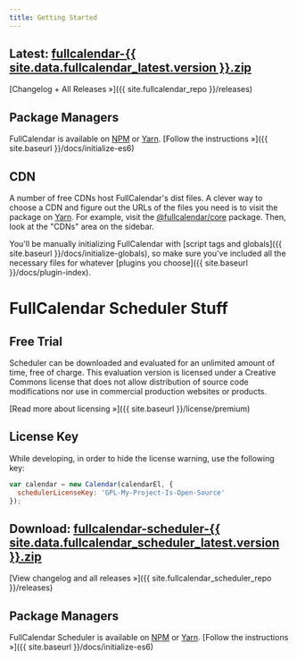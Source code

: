 ```yaml
---
title: Getting Started
---
```



<h2>
  Latest:
  <a href='{{ site.fullcalendar_repo }}/releases/download/v{{ site.data.fullcalendar_latest.version }}/fullcalendar-{{ site.data.fullcalendar_latest.version }}.zip'
    onclick="ga('send', 'pageview', '/downloads/fullcalendar-{{ site.data.fullcalendar_latest.version }}.zip')"
    >fullcalendar-{{ site.data.fullcalendar_latest.version }}.zip</a>
</h2>

[Changelog + All Releases &raquo;]({{ site.fullcalendar_repo }}/releases)


## Package Managers

FullCalendar is available on [NPM](https://www.npmjs.com/) or [Yarn](https://yarnpkg.com/). [Follow the instructions &raquo;]({{ site.baseurl }}/docs/initialize-es6)


## CDN

A number of free CDNs host FullCalendar's dist files. A clever way to choose a CDN and figure out the URLs of the files you need is to visit the package on [Yarn](https://yarnpkg.com/). For example, visit the [@fullcalendar/core](https://yarnpkg.com/en/package/@fullcalendar/core) package. Then, look at the "CDNs" area on the sidebar.

You'll be manually initializing FullCalendar with [script tags and globals]({{ site.baseurl }}/docs/initialize-globals), so make sure you've included all the necessary files for whatever [plugins you choose]({{ site.baseurl }}/docs/plugin-index).



<h1 id='scheduler'>FullCalendar Scheduler Stuff</h1><!-- fragment is important -->

## Free Trial

Scheduler can be downloaded and evaluated for an unlimited amount of time, free of charge.
This evaluation version is licensed under a Creative Commons license that does not allow distribution
of source code modifications nor use in commercial production websites or products.

[Read more about licensing &raquo;]({{ site.baseurl }}/license/premium)


## License Key

While developing, in order to hide the license warning, use the following key:

```js
var calendar = new Calendar(calendarEl, {
  schedulerLicenseKey: 'GPL-My-Project-Is-Open-Source'
});
```

<h2>
  Download:
  <a href='{{ site.fullcalendar_scheduler_repo }}/releases/download/v{{ site.data.fullcalendar_scheduler_latest.version }}/fullcalendar-scheduler-{{ site.data.fullcalendar_scheduler_latest.version }}.zip'
    onclick="ga('send', 'pageview', '/downloads/fullcalendar-scheduler-{{ site.data.fullcalendar_scheduler_latest.version }}.zip')"
    >fullcalendar-scheduler-{{ site.data.fullcalendar_scheduler_latest.version }}.zip</a>
</h2>

[View changelog and all releases &raquo;]({{ site.fullcalendar_scheduler_repo }}/releases)


## Package Managers

FullCalendar Scheduler is available on [NPM](https://www.npmjs.com/) or [Yarn](https://yarnpkg.com/). [Follow the instructions &raquo;]({{ site.baseurl }}/docs/initialize-es6)
